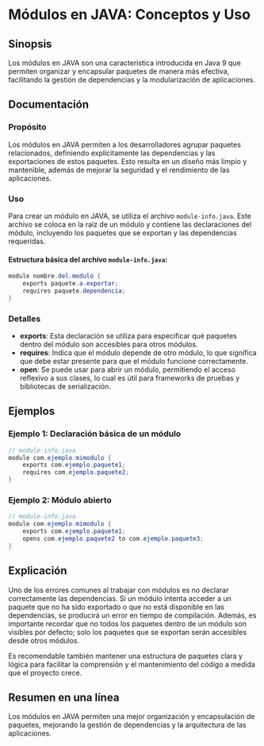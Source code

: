 <!--
Meta Description: # Módulos en JAVA: Conceptos y Uso ## Sinopsis Los módulos en JAVA son una característica introducida en Java 9 que permiten organizar y encapsular pa...
Meta Keywords: java, módulo, que, paquetes, ejemplo
-->

# Módulos en JAVA: Conceptos y Uso

## Sinopsis
Los módulos en JAVA son una característica introducida en Java 9 que permiten organizar y encapsular paquetes de manera más efectiva, facilitando la gestión de dependencias y la modularización de aplicaciones.

## Documentación
### Propósito
Los módulos en JAVA permiten a los desarrolladores agrupar paquetes relacionados, definiendo explícitamente las dependencias y las exportaciones de estos paquetes. Esto resulta en un diseño más limpio y mantenible, además de mejorar la seguridad y el rendimiento de las aplicaciones.

### Uso
Para crear un módulo en JAVA, se utiliza el archivo `module-info.java`. Este archivo se coloca en la raíz de un módulo y contiene las declaraciones del módulo, incluyendo los paquetes que se exportan y las dependencias requeridas.

#### Estructura básica del archivo `module-info.java`:
```java
module nombre.del.modulo {
    exports paquete.a.exportar;
    requires paquete.dependencia;
}
```

### Detalles
- **exports**: Esta declaración se utiliza para especificar qué paquetes dentro del módulo son accesibles para otros módulos.
- **requires**: Indica que el módulo depende de otro módulo, lo que significa que debe estar presente para que el módulo funcione correctamente.
- **open**: Se puede usar para abrir un módulo, permitiendo el acceso reflexivo a sus clases, lo cual es útil para frameworks de pruebas y bibliotecas de serialización.

## Ejemplos
### Ejemplo 1: Declaración básica de un módulo
```java
// module-info.java
module com.ejemplo.mimodulo {
    exports com.ejemplo.paquete1;
    requires com.ejemplo.paquete2;
}
```

### Ejemplo 2: Módulo abierto
```java
// module-info.java
module com.ejemplo.mimodulo {
    exports com.ejemplo.paquete1;
    opens com.ejemplo.paquete2 to com.ejemplo.paquete3;
}
```

## Explicación
Uno de los errores comunes al trabajar con módulos es no declarar correctamente las dependencias. Si un módulo intenta acceder a un paquete que no ha sido exportado o que no está disponible en las dependencias, se producirá un error en tiempo de compilación. Además, es importante recordar que no todos los paquetes dentro de un módulo son visibles por defecto; solo los paquetes que se exportan serán accesibles desde otros módulos. 

Es recomendable también mantener una estructura de paquetes clara y lógica para facilitar la comprensión y el mantenimiento del código a medida que el proyecto crece.

## Resumen en una línea
Los módulos en JAVA permiten una mejor organización y encapsulación de paquetes, mejorando la gestión de dependencias y la arquitectura de las aplicaciones.